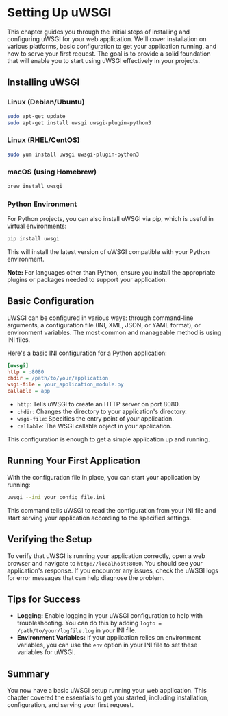 # Setting Up uWSGI

This chapter guides you through the initial steps of installing and configuring uWSGI for your web application. We'll cover installation on various platforms, basic configuration to get your application running, and how to serve your first request. The goal is to provide a solid foundation that will enable you to start using uWSGI effectively in your projects.

## Installing uWSGI

### Linux (Debian/Ubuntu)

```bash
sudo apt-get update
sudo apt-get install uwsgi uwsgi-plugin-python3
```

### Linux (RHEL/CentOS)

```bash
sudo yum install uwsgi uwsgi-plugin-python3
```

### macOS (using Homebrew)

```bash
brew install uwsgi
```

### Python Environment

For Python projects, you can also install uWSGI via pip, which is useful in virtual environments:

```bash
pip install uwsgi
```

This will install the latest version of uWSGI compatible with your Python environment.

**Note:** For languages other than Python, ensure you install the appropriate plugins or packages needed to support your application.

## Basic Configuration

uWSGI can be configured in various ways: through command-line arguments, a configuration file (INI, XML, JSON, or YAML format), or environment variables. The most common and manageable method is using INI files.

Here's a basic INI configuration for a Python application:

```ini
[uwsgi]
http = :8080
chdir = /path/to/your/application
wsgi-file = your_application_module.py
callable = app
```

- `http`: Tells uWSGI to create an HTTP server on port 8080.
- `chdir`: Changes the directory to your application's directory.
- `wsgi-file`: Specifies the entry point of your application.
- `callable`: The WSGI callable object in your application.

This configuration is enough to get a simple application up and running.

## Running Your First Application

With the configuration file in place, you can start your application by running:

```bash
uwsgi --ini your_config_file.ini
```

This command tells uWSGI to read the configuration from your INI file and start serving your application according to the specified settings.

## Verifying the Setup

To verify that uWSGI is running your application correctly, open a web browser and navigate to `http://localhost:8080`. You should see your application's response. If you encounter any issues, check the uWSGI logs for error messages that can help diagnose the problem.

## Tips for Success

- **Logging:** Enable logging in your uWSGI configuration to help with troubleshooting. You can do this by adding `logto = /path/to/your/logfile.log` in your INI file.
- **Environment Variables:** If your application relies on environment variables, you can use the `env` option in your INI file to set these variables for uWSGI.

## Summary

You now have a basic uWSGI setup running your web application. This chapter covered the essentials to get you started, including installation, configuration, and serving your first request.

